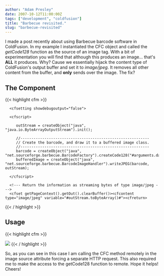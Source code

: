 ```yaml
---
author: "Adam Presley"
date: 2007-10-12T11:00:00Z
tags: ["development", "coldfusion"]
title: "Barbecue revisited."
slug: "barbecue-revisited"
---
```


I made a post recently about using Barbecue barcode software in
ColdFusion. In my example I instantiated the CFC object and called the
*getCode128* function as the source of an image tag. With a bit of
experimentation you will find that although this produces an image...
that's **ALL** it produces. Why? Cause we essentially hijack the content
type of ColdFusion's output buffer and set it to *image/jpeg*. It
removes all other content from the buffer, and **only** sends over the
image. The fix?

## The Component
{{< highlight cfm >}}
<cfcomponent>

   <cffunction name="getCode128" returntype="any" access="remote" output="true">
      <cfargument name="data" type="string" required="true" />

      <cfsetting showdebugoutput="false">

      <cfscript>

         outStream = createObject("java", "java.io.ByteArrayOutputStream").init();

         //-----------------------------------------------------------
         // Create the barcode, and draw it to a buffered image class.
         //-----------------------------------------------------------
         barcode = createObject("java", "net.sourceforge.barbecue.BarcodeFactory").createCode128("#arguments.data#");
         bufferedImage = createObject("java", "net.sourceforge.barbecue.BarcodeImageHandler").writeJPEG(barcode, outStream);

      </cfscript>

      <!--- Return the information as streaming bytes of type image/jpeg --->
      <cfset getPageContext().getOut().clearBuffer()><cfcontent type="image/jpeg" variable="#outStream.toByteArray()#"><cfreturn>
   </cffunction>

</cfcomponent>
{{< / highlight >}}


## Usage
{{< highlight cfm >}}
<cfoutput>

<img src="barcode.cfc?method=getCode128&data=My First Barcode" />

</cfoutput>
{{< / highlight >}}

So, as you can see in this case I am calling the CFC method remotely in
the image source attribute forcing a separate HTTP request. This also
required me to make the access to the getCode128 function to remote.
Hope it helps! Cheers!

